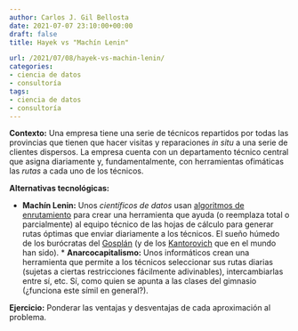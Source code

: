 ```yaml
---
author: Carlos J. Gil Bellosta
date: 2021-07-07 23:10:00+00:00
draft: false
title: Hayek vs "Machín Lenin"

url: /2021/07/08/hayek-vs-machin-lenin/
categories:
- ciencia de datos
- consultoría
tags:
- ciencia de datos
- consultoría
---
```





**Contexto:** Una empresa tiene una serie de técnicos repartidos por todas las provincias que tienen que hacer visitas y reparaciones _in situ_ a una serie de clientes dispersos. La empresa cuenta con un departamento técnico central que asigna diariamente y, fundamentalmente, con herramientas ofimáticas las _rutas_ a cada uno de los técnicos.







**Alternativas tecnológicas:**





  * **Machín Lenin:** Unos _científicos de datos_ usan [algoritmos de enrutamiento](https://developers.google.com/optimization/routing/) para crear una herramienta que ayuda (o reemplaza total o parcialmente) al equipo técnico de las hojas de cálculo para generar rutas óptimas que enviar diariamente a los técnicos. El sueño húmedo de los burócratas del [Gosplán](https://es.wikipedia.org/wiki/Gospl%C3%A1n) (y de los [Kantorovich](https://en.wikipedia.org/wiki/Leonid_Kantorovich) que en el mundo han sido).  * **Anarcocapitalismo:** Unos informáticos crean una herramienta que permite a los técnicos seleccionar sus rutas diarias (sujetas a ciertas restricciones fácilmente adivinables), intercambiarlas entre sí, etc. Sí, como quien se apunta a las clases del gimnasio (¿funciona este símil en general?).





**Ejercicio:** Ponderar las ventajas y desventajas de cada aproximación al problema.



